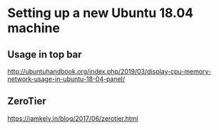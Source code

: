# Setting up a new Ubuntu 18.04 machine

## Usage in top bar
http://ubuntuhandbook.org/index.php/2019/03/display-cpu-memory-network-usage-in-ubuntu-18-04-panel/

## ZeroTier
https://iamkelv.in/blog/2017/06/zerotier.html
